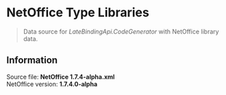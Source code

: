 # NetOffice Type Libraries

> Data source for _LateBindingApi.CodeGenerator_ with NetOffice library data.


## Information

Source file: **NetOffice 1.7.4-alpha.xml**  
NetOffice version: **1.7.4.0-alpha**
